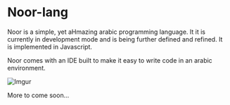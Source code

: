 # Noor-lang


Noor is a simple, yet aHmazing arabic programming language. It it is currently
in development mode and is being further defined and refined. It is implemented
in Javascript.

Noor comes with an IDE built to make it easy to write code in an
arabic environment.


![Imgur](http://i.imgur.com/669IPVH.png)

More to come soon...